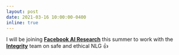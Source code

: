 ```yaml
---
layout: post
date: 2021-03-16 10:00:00-0400
inline: true
---
```


I will be joining [**Facebook AI Research**](https://ai.facebook.com/) this summer to work with the [**Integrity**](https://ai.facebook.com/research/integrity) team on safe and ethical NLG :thumbsup:
